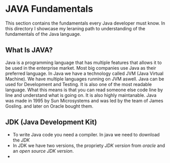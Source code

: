 # JAVA Fundamentals

This section contains the fundamentals every Java developer must know.
In this directory I showcase my leraning path to understanding of the fundamentals of the Java language.

## What Is JAVA?

Java is a programming language that has multiple features that allows it to be used in the enterprise market. Most big companies use Java as their preferred language. In Java we have a technology called JVM (Java Virtual Machine). We have multiple languages running on JVM aswell. Java can be used for Development and Testing. It is also one of the most readable language. What this means is that you can read someone else code line by line and understand what is going on. It is also highly maintanable.
Java was made in 1995 by Sun Microsystems and was led by the team of James Gosling. and later on Oracle bought them.

## JDK (Java Development Kit)

- To write Java code you need a compiler. In java we need to download the _JDK_
- In JDK we have two versions, the propriety _JDK version_ from _oracle_ and an _open source JDK version_.
-
